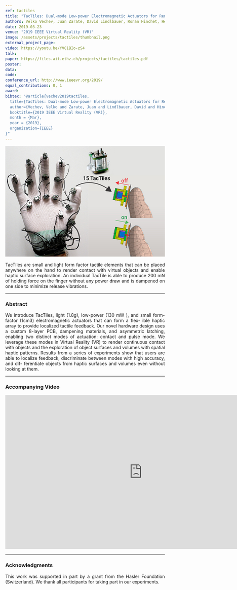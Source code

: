 ```yaml
---
ref: tactiles
title: "TacTiles: Dual-mode Low-power Electromagnetic Actuators for Rendering Continuous Contact and Spatial Haptic Patterns in VR"
authors: Velko Vechev, Juan Zarate, David Lindlbauer, Ronan Hinchet, Herbert Shea, Otmar Hilliges
date: 2019-03-23
venue: "2019 IEEE Virtual Reality (VR)"
image: /assets/projects/tactiles/thumbnail.png
external_project_page: 
video: https://youtu.be/YVC1BIo-zS4
talk: 
paper: https://files.ait.ethz.ch/projects/tactiles/tactiles.pdf
poster: 
data: 
code: 
conference_url: http://www.ieeevr.org/2019/
equal_contributions: 0, 1
award: 
bibtex: "@article{vechev2019tactiles,
  title={TacTiles: Dual-mode Low-power Electromagnetic Actuators for Rendering Continuous Contact and Spatial Haptic Patterns in VR},
  author={Vechev, Velko and Zarate, Juan and Lindlbauer, David and Hinchet, Ronan and Shea, Herbert and Hilliges, Otmar},
  booktitle={2019 IEEE Virtual Reality (VR)},
  month = {Mar},
  year = {2019},
  organization={IEEE}
}"
---
```



<img class="fullcol" src="/assets/projects/tactiles/teaser.jpg" alt="TacTiles Teaser" />

<p align="justify">
    <span class="figurecap">
    TacTiles are small and light form factor tactile elements that can be placed anywhere on the hand to render contact with virtual objects and enable haptic surface exploration. An individual TacTile is able to produce 200 mN of holding force on the finger without any power draw and is dampened on one side to minimize release vibrations.
    </span>
</p>
<hr />
        

<h3>Abstract</h3>
<p align="justify">
We introduce TacTiles, light (1.8g), low-power (130 mW ), and small form-factor (1cm3) electromagnetic actuators that can form a flex- ible haptic array to provide localized tactile feedback. Our novel hardware design uses a custom 8-layer PCB, dampening materials, and asymmetric latching, enabling two distinct modes of actuation: contact and pulse mode. We leverage these modes in Virtual Reality (VR) to render continuous contact with objects and the exploration of object surfaces and volumes with spatial haptic patterns. Results from a series of experiments show that users are able to localize feedback, discriminate between modes with high accuracy, and dif- ferentiate objects from haptic surfaces and volumes even without looking at them.
</p>
<hr />
    


<h3>Accompanying Video</h3>
<div class="video" align="center">
    <iframe width="864" height="486" src="https://www.youtube.com/embed/YVC1BIo-zS4?rel=0" frameborder="0" allow="autoplay; encrypted-media" allowfullscreen></iframe>
</div>
<hr />

<!--
<div class="fullcol">
    <h3>additional results</h3>
    <br/>
    <img class="halfcol" src="/assets/projects/deformables/bar_small.png" alt="Teaser-Picture" />
    <img class="halfcol" src="/assets/projects/deformables/organ_stacked_small.png" alt="Teaser-Picture" />
    <div class="halfcol">
        <p align="justify">
            <span class="figurecap">
                Top row: schematic sensor routings obtained using our tool with automatic sensor refinement.
                Middle row: fabricated device.
                Bottom row: Ground truth (gray) vs. reconstruction (orange). Insets show error on a heat map scale, with maximum error (white) at 22 mm (darker is better).
            </span>
        </p>
    </div>
    <div class="halfcol">
        <p align="justify">
            <span class="figurecap">
                Two example deformations of the organ pipe model designed with our method. Ground truth (gray) vs. reconstruction (orange).
            </span>
        </p>
    </div>
</div>
-->




<!-- This section is optional -->
<!--
<div class="fullcol">
    <h3>external links</h3>
    <p align="justify">
        <ul class="linklist">
        <li class="a-ext"><a target="_blank" title="link1" href="your_link_here">Your link here</a></li>
    </ul>
    </p>
    <hr />
    <br/>
    <br/>
</div>
-->

<h3>Acknowledgments</h3>
<p align="justify">
This work was supported in part by a grant from the Hasler Foundation (Switzerland). We thank all participants for taking part in our experiments.
</p>